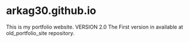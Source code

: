 # arkag30.github.io
This is my portfolio website. VERSION 2.0 
The First version in available at old_portfolio_site repository. 


